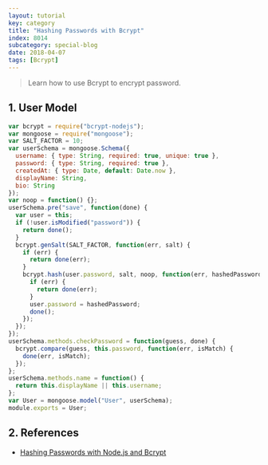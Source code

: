 ```yaml
---
layout: tutorial
key: category
title: "Hashing Passwords with Bcrypt"
index: 8014
subcategory: special-blog
date: 2018-04-07
tags: [Bcrypt]
---
```


> Learn how to use Bcrypt to encrypt password.

## 1. User Model
```javascript
var bcrypt = require("bcrypt-nodejs");
var mongoose = require("mongoose");
var SALT_FACTOR = 10;
var userSchema = mongoose.Schema({
  username: { type: String, required: true, unique: true },
  password: { type: String, required: true },
  createdAt: { type: Date, default: Date.now },
  displayName: String,
  bio: String
});
var noop = function() {};
userSchema.pre("save", function(done) {
  var user = this;
  if (!user.isModified("password")) {
    return done();
  }
  bcrypt.genSalt(SALT_FACTOR, function(err, salt) {
    if (err) {
      return done(err);
    }
    bcrypt.hash(user.password, salt, noop, function(err, hashedPassword) {
      if (err) {
        return done(err);
      }
      user.password = hashedPassword;
      done();
    });
  });
});
userSchema.methods.checkPassword = function(guess, done) {
  bcrypt.compare(guess, this.password, function(err, isMatch) {
    done(err, isMatch);
  });
};
userSchema.methods.name = function() {
  return this.displayName || this.username;
};
var User = mongoose.model("User", userSchema);
module.exports = User;
```

## 2. References
* [Hashing Passwords with Node.js and Bcrypt](https://www.abeautifulsite.net/hashing-passwords-with-nodejs-and-bcrypt)
